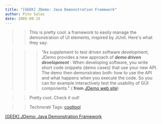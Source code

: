 ```yaml
---
title: "[GEEK] JDemo: Java Demonstration Framework"
author: Pito Salas
date: 2005-09-15
---
```



>>

>> This is pretty cool: a framework to easily manage the demonstration of UI
elements, inspired by JUnit. Here's what they say:

>>

>>> "As supplement to test driven software development, JDemo provides a new
approach of **_demo driven development_** : When developing software, you
write short code snippets (demo cases) that use your new API. The demo then
demonstrates both: how to use the API and what happens when you execute the
code. So you can for example interactively test the usability of GUI
components." ( **from** [JDemo web site](<http://www.jdemo.de/>))

>>

>> Pretty cool. Check it out!  
>
>>

>> Technorati Tags: [cooltool](<http://www.technorati.com/tag/cooltool>)


[[GEEK] JDemo: Java Demonstration Framework](None)
